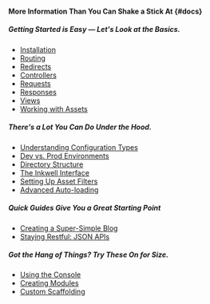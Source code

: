 #### More Information Than You Can Shake a Stick At {#docs}

##### Getting Started is Easy &mdash; Let's Look at the Basics.

- [Installation](/getting_started/installation)
- [Routing](/getting_started/routing)
- [Redirects](/getting_started/redirects)
- [Controllers](/getting_started/controllers)
- [Requests](/getting_started/requests)
- [Responses](/getting_started/responses)
- [Views](/getting_started/views)
- [Working with Assets](/getting_started/working_with_assets)

##### There's a Lot You Can Do Under the Hood.

- [Understanding Configuration Types]()
- [Dev vs. Prod Environments]()
- [Directory Structure]()
- [The Inkwell Interface]()
- [Setting Up Asset Filters]()
- [Advanced Auto-loading]()

##### Quick Guides Give You a Great Starting Point

- [Creating a Super-Simple Blog]()
- [Staying Restful: JSON APIs]()

##### Got the Hang of Things?  Try These On for Size.

- [Using the Console]()
- [Creating Modules]()
- [Custom Scaffolding]()
